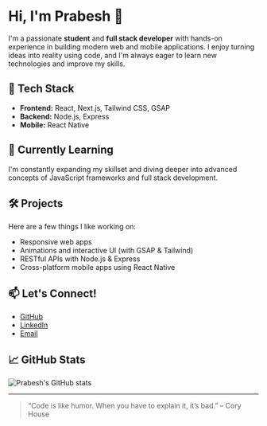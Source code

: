 # Hi, I'm Prabesh 👋

I'm a passionate **student** and **full stack developer** with hands-on experience in building modern web and mobile applications. I enjoy turning ideas into reality using code, and I'm always eager to learn new technologies and improve my skills.

## 🚀 Tech Stack

- **Frontend:** React, Next.js, Tailwind CSS, GSAP
- **Backend:** Node.js, Express
- **Mobile:** React Native

## 🌱 Currently Learning

I'm constantly expanding my skillset and diving deeper into advanced concepts of JavaScript frameworks and full stack development.

## 🛠️ Projects

Here are a few things I like working on:
- Responsive web apps
- Animations and interactive UI (with GSAP & Tailwind)
- RESTful APIs with Node.js & Express
- Cross-platform mobile apps using React Native

## 📫 Let's Connect!

- [GitHub](https://github.com/prabesh340)
- [LinkedIn](https://www.linkedin.com/in/prabesh-panta-2a449436a/) 
- [Email](mailto:prabeshpanta340@example.com) 

## 📈 GitHub Stats

![Prabesh's GitHub stats](https://github-readme-stats.vercel.app/api?username=prabesh340&show_icons=true&theme=radical)

---

> “Code is like humor. When you have to explain it, it’s bad.” – Cory House
